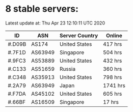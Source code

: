 # 8 stable servers:

Latest update at: Thu Apr 23 12:10:11 UTC 2020

| ID | ASN | Server Country | Online |
| -- | --- | -------------- | ------ |
| #.D09B | AS174 | United States | 417 hrs |
| #.7F1D | AS63949 | Singapore | 504 hrs |
| #.9FC3 | AS53889 | United States | 432 hrs |
| #.C133 | AS51659 | Russia | 360 hrs |
| #.C348 | AS35913 | United States | 798 hrs |
| #.2A79 | AS63949 | Japan | 1741 hrs |
| #.F7DA | AS45102 | United States | 605 hrs |
| #.66BF | AS16509 | Singapore | 17 hrs |


